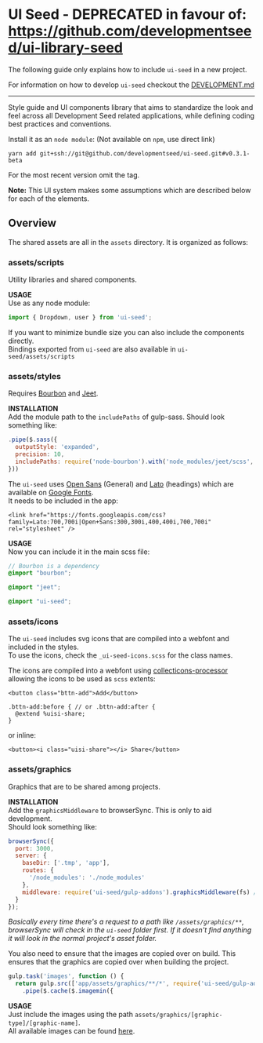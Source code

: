 # UI Seed - DEPRECATED in favour of: https://github.com/developmentseed/ui-library-seed

The following guide only explains how to include `ui-seed` in a new project.

For information on how to develop `ui-seed` checkout the [DEVELOPMENT.md](DEVELOPMENT.md)  

---

Style guide and UI components library that aims to standardize the look and feel across all Development Seed related applications, while defining coding best practices and conventions.

Install it as an `node module`: (Not available on `npm`, use direct link)
```
yarn add git+ssh://git@github.com/developmentseed/ui-seed.git#v0.3.1-beta
```
For the most recent version omit the tag.

**Note:**
This UI system makes some assumptions which are described below for each of the elements.  

## Overview

The shared assets are all in the `assets` directory. It is organized as follows:

### assets/scripts
Utility libraries and shared components.

**USAGE**  
Use as any node module:
```js
import { Dropdown, user } from 'ui-seed';
```
If you want to minimize bundle size you can also include the components directly.  
Bindings exported from `ui-seed` are also available in `ui-seed/assets/scripts`

### assets/styles
Requires [Bourbon](https://github.com/lacroixdesign/node-bourbon) and [Jeet](https://github.com/mojotech/jeet).

**INSTALLATION**  
Add the module path to the `includePaths` of gulp-sass. Should look something like:
```js
.pipe($.sass({
  outputStyle: 'expanded',
  precision: 10,
  includePaths: require('node-bourbon').with('node_modules/jeet/scss', require('ui-seed/gulp-addons').scssPath)
}))
```

The `ui-seed` uses [Open Sans](https://goo.gl/FZ0Ave) (General) and [Lato](https://fonts.google.com/specimen/Lato) (headings) which are available on [Google Fonts](https://fonts.google.com).  
It needs to be included in the app:
```
<link href="https://fonts.googleapis.com/css?family=Lato:700,700i|Open+Sans:300,300i,400,400i,700,700i" rel="stylesheet" />

```

**USAGE**  
Now you can include it in the main scss file:
```scss
// Bourbon is a dependency
@import "bourbon";

@import "jeet";

@import "ui-seed";
```

### assets/icons
The `ui-seed` includes svg icons that are compiled into a webfont and included in the styles.  
To use the icons, check the `_ui-seed-icons.scss` for the class names.

The icons are compiled into a webfont using [collecticons-processor](https://github.com/developmentseed/collecticons-processor) allowing the icons to be used as `scss` extents:

```
<button class="bttn-add">Add</button>
```
```
.bttn-add:before { // or .bttn-add:after {
  @extend %uisi-share;
}
```

or inline:
```
<button><i class="uisi-share"></i> Share</button>
```

### assets/graphics
Graphics that are to be shared among projects.

**INSTALLATION**  
Add the `graphicsMiddleware` to browserSync. This is only to aid development.  
Should look something like:
```js
browserSync({
  port: 3000,
  server: {
    baseDir: ['.tmp', 'app'],
    routes: {
      '/node_modules': './node_modules'
    },
    middleware: require('ui-seed/gulp-addons').graphicsMiddleware(fs) // <<< This line
  }
});
```
*Basically every time there's a request to a path like `/assets/graphics/**`, browserSync will check in the `ui-seed` folder first. If it doesn't find anything it will look in the normal project's asset folder.*

You also need to ensure that the images are copied over on build.
This ensures that the graphics are copied over when building the project.
```js
gulp.task('images', function () {
  return gulp.src(['app/assets/graphics/**/*', require('ui-seed/gulp-addons').graphicsPath + '/**/*'])
    .pipe($.cache($.imagemin({
```

**USAGE**  
Just include the images using the path `assets/graphics/[graphic-type]/[graphic-name]`.  
All available images can be found [here](assets/graphics/).
